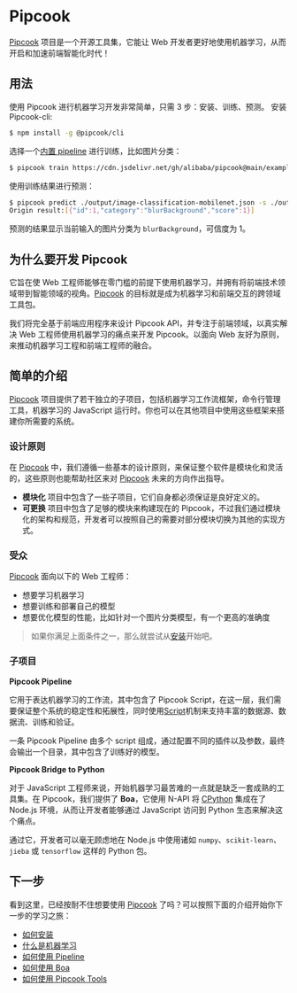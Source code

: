 # Pipcook

[Pipcook][] 项目是一个开源工具集，它能让 Web 开发者更好地使用机器学习，从而开启和加速前端智能化时代！

## 用法
使用 Pipcook 进行机器学习开发非常简单，只需 3 步：安装、训练、预测。
安装 Pipcook-cli:
```sh
$ npm install -g @pipcook/cli
```
选择一个[内置 pipeline](https://github.com/alibaba/pipcook/tree/main/example/pipelines) 进行训练，比如图片分类：
```sh
$ pipcook train https://cdn.jsdelivr.net/gh/alibaba/pipcook@main/example/pipelines/image-classification-mobilenet.json -o output
```
使用训练结果进行预测：
```sh
$ pipcook predict ./output/image-classification-mobilenet.json -s ./output/data/test/blurBackground/4572_58__1500.94_453.jpg
Origin result:[{"id":1,"category":"blurBackground","score":1}]
```
预测的结果显示当前输入的图片分类为 `blurBackground`，可信度为 1。
## 为什么要开发 Pipcook

它旨在使 Web 工程师能够在零门槛的前提下使用机器学习，并拥有将前端技术领域带到智能领域的视角。[Pipcook][] 的目标就是成为机器学习和前端交互的跨领域工具包。

我们将完全基于前端应用程序来设计 Pipcook API，并专注于前端领域，以真实解决 Web 工程师使用机器学习的痛点来开发 Pipcook。以面向 Web 友好为原则，来推动机器学习工程和前端工程师的融合。

## 简单的介绍

[Pipcook][] 项目提供了若干独立的子项目，包括机器学习工作流框架，命令行管理工具，机器学习的 JavaScript 运行时。你也可以在其他项目中使用这些框架来搭建你所需要的系统。

### 设计原则

在 [Pipcook][] 中，我们遵循一些基本的设计原则，来保证整个软件是模块化和灵活的，这些原则也能帮助社区来对 [Pipcook][] 未来的方向作出指导。

- **模块化** 项目中包含了一些子项目，它们自身都必须保证是良好定义的。
- **可更换** 项目中包含了足够的模块来构建现在的 Pipcook，不过我们通过模块化的架构和规范，开发者可以按照自己的需要对部分模块切换为其他的实现方式。

### 受众

[Pipcook][] 面向以下的 Web 工程师：

- 想要学习机器学习
- 想要训练和部署自己的模型
- 想要优化模型的性能，比如针对一个图片分类模型，有一个更高的准确度

> 如果你满足上面条件之一，那么就尝试从[安装](INSTALL.md)开始吧。

### 子项目

__Pipcook Pipeline__

它用于表达机器学习的工作流，其中包含了 Pipcook Script，在这一层，我们需要保证整个系统的稳定性和拓展性，同时使用[Script](manual/intro-to-script.md)机制来支持丰富的数据源、数据流、训练和验证。

一条 Pipcook Pipeline 由多个 script 组成，通过配置不同的插件以及参数，最终会输出一个目录，其中包含了训练好的模型。

__Pipcook Bridge to Python__

对于 JavaScript 工程师来说，开始机器学习最苦难的一点就是缺乏一套成熟的工具集。在 Pipcook，我们提供了 **Boa**，它使用 N-API 将 [CPython][] 集成在了 Node.js 环境，从而让开发者能够通过 JavaScript 访问到 Python 生态来解决这个痛点。

通过它，开发者可以毫无顾虑地在 Node.js 中使用诸如 `numpy`、`scikit-learn`、`jieba` 或 `tensorflow` 这样的 Python 包。

## 下一步

看到这里，已经按耐不住想要使用 [Pipcook][] 了吗？可以按照下面的介绍开始你下一步的学习之旅：

- [如何安装](INSTALL.md)
- [什么是机器学习](tutorials/machine-learning-overview.md)
- [如何使用 Pipeline](manual/intro-to-pipeline.md)
- [如何使用 Boa](manual/intro-to-boa.md)
- [如何使用 Pipcook Tools](manual/pipcook-tools.md)

[Pipcook]: https://github.com/alibaba/pipcook
[CPython]: https://github.com/python/cpython
